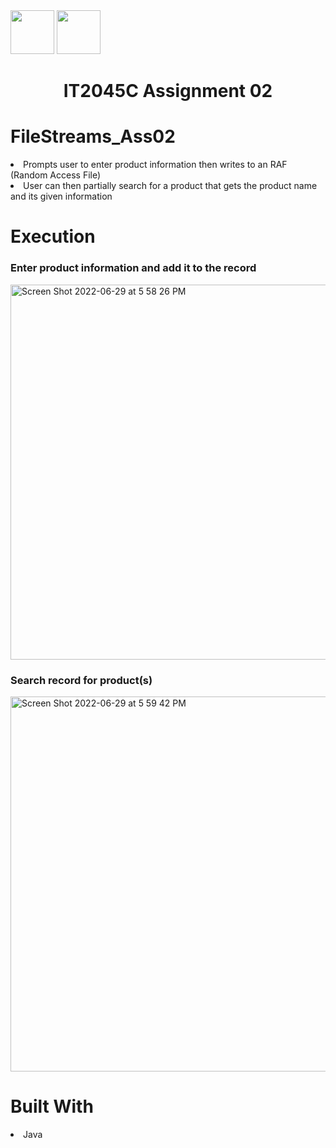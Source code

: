 <img width="70px" height="70px" src="https://user-images.githubusercontent.com/94927484/176516844-ef80e3b5-849b-41d0-a824-b736f8c75f6a.png#gh-light-mode-only">
<img width="70px" height="70px" src="https://user-images.githubusercontent.com/94927484/176516906-9ca35143-bb5b-41b1-9001-1ec77d5f065a.png#gh-dark-mode-only">

<h1 align="center">IT2045C Assignment 02</h1>
<h1>FileStreams_Ass02</h1>
<li>Prompts user to enter product information then writes to an RAF (Random Access File)</li>
<li>User can then partially search for a product that gets the product name and its given information</li>

<h1>Execution</h1>

<h3>Enter product information and add it to the record</h3>
<img width="600" alt="Screen Shot 2022-06-29 at 5 58 26 PM" src="https://user-images.githubusercontent.com/94927484/176552763-9175e4cf-9de9-4f9f-80bd-5d36b2b43fd0.png">
<h3>Search record for product(s)</h3>
<img width="600" alt="Screen Shot 2022-06-29 at 5 59 42 PM" src="https://user-images.githubusercontent.com/94927484/176552928-8c117b11-06be-4c2b-94a5-05365721940a.png">


<h1>Built With</h1>
<li>Java</li>
